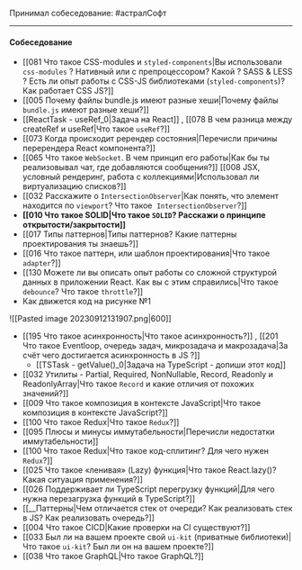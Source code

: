 Принимал собеседование:  #астралСофт 
____
#### Собеседование

* [[081 Что такое CSS-modules и `styled-components`|Вы использовали `css-modules` ? Нативный или с препроцессором? Какой ? SASS & LESS ? Есть ли опыт работы с CSS-JS библиотеками (`styled-components`)? Как работает CSS JS?]]
* [[005 Почему файлы bundle.js имеют разные хеши|Почему файлы `bundle.js` имеют разные хеши?]]
* [[ReactTask - useRef_0|Задача на React]] , [[078 В чем разница между createRef и useRef|Что такое `useRef`?]]
* [[073 Когда происходит ререндер состояния|Перечисли причины перерендера React компонента?]]
* [[065 Что такое `WebSocket`. В чем принцип его работы|Как бы ты реализовывал чат, где добавляются сообщения?]] [[008 JSX, условный рендеринг, работа с коллекциями|Использовал ли виртуализацию списков?]]
* [[032 Расскажите о `IntersectionObserver`|Как понять, что элемент находится по `viewport`? Что такое  `IntersectionObserver`?]]
* **[[010 Что такое SOLID|Что такое `SOLID`? Расскажи о принципе открытости/закрытости]]**
* [[017 Типы паттернов|Типы паттернов? Какие паттерны проектирования ты знаешь?]]
* [[016 Что такое паттерн, или шаблон проектирования|Что такое `adapter`?]]
* [[130 Можете ли вы описать опыт работы со сложной структурой данных в приложении React. Как вы с этим справились|Что такое `debounce`? Что такое `throttle`?]]
* Как движется код на рисунке №1
  
![[Pasted image 20230912131907.png|600]]

*  [[195 Что такое асинхронность|Что такое асинхронность?]] , [[201 Что такое Eventloop, очередь задач, микрозадача и макрозадача|За счёт чего достигается асинхронность в JS ?]]
	* [[TSTask - getValue()_0|Задача на TypeScript - допиши этот код]]
* [[032 Утилиты - Partial, Required, NonNullable, Record, Readonly и ReadonlyArray|Что такое `Record` и какие отличия от похожих значений?]]
* [[009 Что такое композиция в контексте JavaScript|Что такое композиция в контексте JavaScript?]]
* [[100 Что такое Redux|Что такое `Redux`?]]
* [[095 Плюсы и минусы иммутабельности|Перечисли недостатки иммутабельности]]
* [[100 Что такое Redux|Что такое код-сплитинг? Для чего нужен `Redux`?]]
* [[025 Что такое «ленивая» (Lazy) функция|Что такое React.lazy()? Какая ситуация применения?]]
* [[026 Поддерживает ли TypeScript перегрузку функций|Для чего нужна перезагрузка функций в TypeScript?]]
* [[__Паттерны|Чем отличается стек от очереди? Как реализовать стек в JS? Как реализовать очередь?]]
* [[004 Что такое CICD|Какие проверки на CI существуют?]]
* [[033 Был ли на вашем проекте свой `ui-kit` (приватные библиотеки)|Что такое `ui-kit`? Был ли он на вашем проекте?]]
* [[038 Что такое GraphQL|Что такое GraphQL?]]

